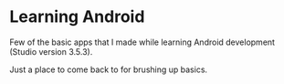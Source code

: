 # Learning Android
 Few of the basic apps that I made while learning Android development (Studio version 3.5.3).
 
 Just a place to come back to for brushing up basics.
